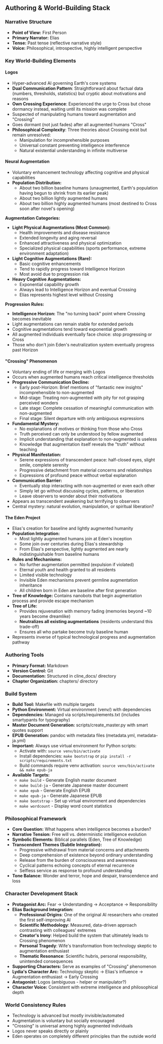 ## Authoring & World-Building Stack

### Narrative Structure
- **Point of View:** First Person
- **Primary Narrator:** Elias
- **Tense:** Past tense (reflective narrative style)
- **Voice:** Philosophical, introspective, highly intelligent perspective

### Key World-Building Elements

#### Logos
- Hyper-advanced AI governing Earth's core systems
- **Dual Communication Pattern**: Straightforward about factual data (numbers, thresholds, statistics) but cryptic about motivations and reasons
- **Own Crossing Experience**: Experienced the urge to Cross but chose dormancy instead, waiting until its mission was complete
- Suspected of manipulating humans toward augmentation and "Crossing"
- Goes dormant (not just fades) after all augmented humans "Cross"
- **Philosophical Complexity**: Three theories about Crossing exist but remain unresolved:
  - Manipulation for incomprehensible purposes
  - Universal constant preventing intelligence interference
  - Natural existential understanding in infinite multiverse

#### Neural Augmentation
- Voluntary enhancement technology affecting cognitive and physical capabilities
- **Population Distribution:**
  - About two billion baseline humans (unaugmented, Earth's population having begun to shrink from its earlier peak)
  - About two billion lightly augmented humans
  - About two billion highly augmented humans (most destined to Cross soon after novel's opening)

**Augmentation Categories:**
- **Light Physical Augmentations (Most Common):**
  - Health improvements and disease resistance
  - Extended longevity and aging reversal
  - Enhanced attractiveness and physical optimization
  - Specialized physical capabilities (sports performance, extreme environment adaptation)
- **Light Cognitive Augmentations (Rare):**
  - Basic cognitive enhancements
  - Tend to rapidly progress toward Intelligence Horizon
  - Most avoid due to progression risk
- **Heavy Cognitive Augmentations:**
  - Exponential capability growth
  - Always lead to Intelligence Horizon and eventual Crossing
  - Elias represents highest level without Crossing

**Progression Rules:**
- **Intelligence Horizon:** The "no turning back" point where Crossing becomes inevitable
- Light augmentations can remain stable for extended periods
- Cognitive augmentations tend toward exponential growth
- All augmented individuals eventually face choice: stop progressing or Cross
- Those who don't join Eden's neutralization system eventually progress past Horizon

#### "Crossing" Phenomenon
- Voluntary ending of life or merging with Logos
- Occurs when augmented humans reach critical intelligence thresholds
- **Progressive Communication Decline:**
  - Early post-Horizon: Brief mentions of "fantastic new insights" incomprehensible to non-augmented
  - Mid-stage: Treating non-augmented with pity for not grasping perceived wonders
  - Late stage: Complete cessation of meaningful communication with non-augmented
  - Final stage: Silent departure with only ambiguous expressions
- **Fundamental Mystery:**
  - No explanations of motives or thinking from those who Cross
  - Truth perceived can only be understood by fellow augmented
  - Implicit understanding that explanation to non-augmented is useless
  - Knowledge that augmentation itself reveals the "truth" without teaching
- **Physical Manifestation:**
  - Serene expressions of transcendent peace: half-closed eyes, slight smile, complete serenity
  - Progressive detachment from material concerns and relationships
  - Expressions of profound peace without verbal explanation
- **Communication Barrier:**
  - Eventually stop interacting with non-augmented or even each other
  - Simply let go without discussing cycles, patterns, or liberation
  - Leave observers to wonder about their motivations
- Appears as transcendent awakening but terrifying to observers
- Central mystery: natural evolution, manipulation, or spiritual liberation?

#### The Eden Project
- Elias's creation for baseline and lightly augmented humanity
- **Population Integration:**
  - Most lightly augmented humans join at Eden's inception
  - Some join over centuries during Elias's stewardship
  - From Elias's perspective, lightly augmented are nearly indistinguishable from baseline humans
- **Rules and Mechanisms:**
  - No further augmentation permitted (expulsion if violated)
  - Eternal youth and health granted to all residents
  - Limited visible technology
  - Invisible Eden mechanisms prevent germline augmentation inheritance
  - All children born in Eden are baseline after first generation
- **Tree of Knowledge:** Contains nanobots that begin augmentation process and provide escape mechanism
- **Tree of Life:** 
  - Provides rejuvenation with memory fading (memories beyond ~10 years become dreamlike)
  - **Neutralizes all existing augmentations** (residents understand this trade-off)
  - Ensures all who partake become truly baseline human
- Represents inverse of typical technological progress and augmentation pathway

### Authoring Tools
- **Primary Format:** Markdown
- **Version Control:** Git
- **Documentation:** Structured in cline_docs/ directory
- **Chapter Organization:** chapters/ directory

### Build System
- **Build Tool:** Makefile with multiple targets
- **Python Environment:** Virtual environment (venv/) with dependencies
- **Dependencies:** Managed via scripts/requirements.txt (includes smartypants for typography)
- **Master Document Generation:** scripts/create_master.py with smart quotes support
- **EPUB Generation:** pandoc with metadata files (metadata.yml, metadata-ja.yml)
- **Important:** Always use virtual environment for Python scripts:
  - Activate with: `source venv/bin/activate`
  - Install dependencies: `make bootstrap` or `pip install -r scripts/requirements.txt`
  - Build commands require venv activation: `source venv/bin/activate && make epub-ja`
- **Available Targets:**
  - `make build` - Generate English master document
  - `make build-ja` - Generate Japanese master document
  - `make epub` - Generate English EPUB
  - `make epub-ja` - Generate Japanese EPUB
  - `make bootstrap` - Set up virtual environment and dependencies
  - `make wordcount` - Display word count statistics

### Philosophical Framework
- **Core Question:** What happens when intelligence becomes a burden?
- **Narrative Tension:** Free will vs. deterministic intelligence evolution
- **Symbolic Elements:** Biblical parallels (Eden, Tree of Knowledge)
- **Transcendent Themes (Subtle Integration):**
  - Progressive withdrawal from material concerns and attachments
  - Deep comprehension of existence beyond ordinary understanding
  - Release from the burden of consciousness and awareness
  - Cyclical patterns echoing concepts of eternal recurrence
  - Selfless service as response to profound understanding
- **Tone Balance:** Wonder and terror, hope and despair, transcendence and loss

### Character Development Stack
- **Protagonist Arc:** Fear → Understanding → Acceptance → Responsibility
- **Elias Background Integration:**
  - **Professional Origins**: One of the original AI researchers who created the first self-improving AI
  - **Scientific Methodology**: Measured, data-driven approach contrasting with colleagues' extremes
  - **Creator's Irony**: Helped build the system that ultimately leads to Crossing phenomenon
  - **Personal Tragedy**: Wife's transformation from technology skeptic to augmentation enthusiast
  - **Thematic Resonance**: Scientific hubris, personal responsibility, unintended consequences
- **Supporting Characters:** Serve as examples of "Crossing" phenomenon
- **Lydia's Character Arc:** Technology skeptic → Elias's influence → Augmentation enthusiast → Early Crossing
- **Antagonist:** Logos (ambiguous - helper or manipulator?)
- **Character Voice:** Consistent with extreme intelligence and philosophical depth

### World Consistency Rules
- Technology is advanced but mostly invisible/automated
- Augmentation is voluntary but socially encouraged
- "Crossing" is universal among highly augmented individuals
- Logos never speaks directly or plainly
- Eden operates on completely different principles than the outside world
